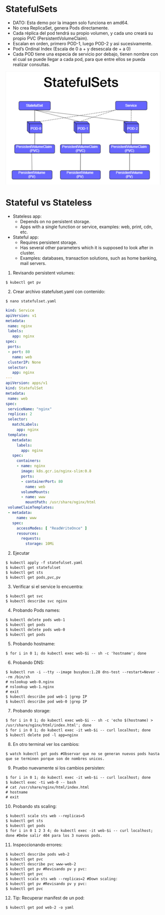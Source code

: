 # StatefulSets

- DATO: Esta demo por la imagen solo funciona en amd64.
- No crea ReplicaSet, genera Pods directamente.
- Cada réplica del pod tendrá su propio volumen, y cada uno creará su propio PVC (PersistentVolumeClaim).
- Escalan en orden, primero POD-1, luego POD-2 y asi sucesivamente.
- Pod’s Ordinal Index (Escala de 0 a + y desescala de + a 0)
- Cada POD tiene una especia de servicio por debajo, tienen nombre con el cual se puede llegar a cada pod, para que entre ellos se pueda realizar consultas.

![](./img/statefulsets.jpg)

# Stateful vs Stateless

- Stateless app:
    - Depends on no persistent storage.
    - Apps with a single function or service, examples: web, print, cdn, etc.
- Stateful app:
    - Requires persistent storage.
    - Has several other parameters which it is supposed to look after in cluster.
    - Examples: databases, transaction solutions, such as home banking, mail servers.

1. Revisando persistent volumes:

```console
$ kubectl get pv
```

2. Crear archivo statefulset.yaml con contenido:

```
$ nano statefulset.yaml
```

```yaml
kind: Service
apiVersion: v1
metadata:
 name: nginx
 labels:
   app: nginx
spec:
 ports:
 - port: 80
   name: web
 clusterIP: None
 selector:
   app: nginx
---
apiVersion: apps/v1
kind: StatefulSet
metadata:
 name: web
spec:
 serviceName: "nginx"
 replicas: 2
 selector:
   matchLabels:
     app: nginx
 template:
   metadata:
     labels:
       app: nginx
   spec:
     containers:
     - name: nginx
       image: k8s.gcr.io/nginx-slim:0.8
       ports:
       - containerPort: 80
         name: web
       volumeMounts:
       - name: www
         mountPath: /usr/share/nginx/html
 volumeClaimTemplates:
 - metadata:
     name: www
   spec:
     accessModes: [ "ReadWriteOnce" ]
     resources:
       requests:
         storage: 10Mi
```

2. Ejecutar

```console
$ kubectl apply -f statefulset.yaml
$ kubectl get statefulset
$ kubectl get sts
$ kubectl get pods,pvc,pv
```

3. Verificar si el service lo encuentra:

```console
$ kubectl get svc
$ kubectl describe svc nginx
```

4. Probando Pods names:

```console
$ kubectl delete pods web-1
$ kubectl get pods
$ kubectl delete pods web-0
$ kubectl get pods
```

5. Probando hostname:

```console
$ for i in 0 1; do kubectl exec web-$i -- sh -c 'hostname'; done
```

6. Probando DNS:

```console
$ kubectl run -i --tty --image busybox:1.28 dns-test --restart=Never --rm /bin/sh
# nslookup web-0.nginx
# nslookup web-1.nginx
# exit
$ kubectl describe pod web-1 |grep IP
$ kubectl describe pod web-0 |grep IP
```

7. Probando storage:

```console
$ for i in 0 1; do kubectl exec web-$i -- sh -c 'echo $(hostname) > /usr/share/nginx/html/index.html'; done
$ for i in 0 1; do kubectl exec -it web-$i -- curl localhost; done
$ kubectl delete pod -l app=nginx
```

8. En otro terminal ver los cambios:

```console
$ watch kubectl get pods #Observar que no se generan nuevos pods hasta que se terminen porque son de nombres unicos.
```

9. Pruebo nuevamente si los cambios persisten:

```console
$ for i in 0 1; do kubectl exec -it web-$i -- curl localhost; done
$ kubectl exec -ti web-0 -- bash
# cat /usr/share/nginx/html/index.html
# hostname
# exit
```

10. Probando sts scaling:

```console
$ kubectl scale sts web --replicas=5
$ kubectl get sts
$ kubectl get pods
$ for i in 0 1 2 3 4; do kubectl exec -it web-$i -- curl localhost; done #Debe salir 404 para los 3 nuevos pods.
```

11. Inspeccionando errores:

```console
$ kubectl describe pods web-2
$ kubectl get pvc
$ kubectl describe pvc www-web-2
$ kubectl get pv #Revisando pv y pvc:
$ kubectl get pvc
$ kubectl scale sts web --replicas=2 #Down scaling:
$ kubectl get pv #Revisando pv y pvc:
$ kubectl get pvc
```

12. Tip: Recuperar manifest de un pod:

```console
$ kubectl get pod web-2 -o yaml
```
